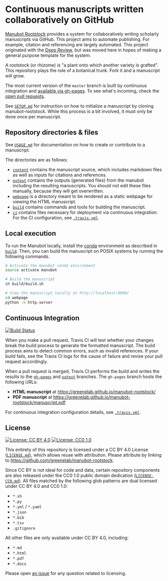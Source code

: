 # Continuous manuscripts written collaboratively on GitHub

[Manubot Rootstock](https://git.io/vQSvo) provides a system for collaboratively writing scholarly manuscripts via GitHub.
This project aims to automate publishing.
For example, citation and referencing are largely automated.
This project originated with the [Deep Review](https://github.com/greenelab/deep-review), but was moved here in hopes of making a general purpose template for the system.

A rootstock (or rhizome) is "a plant onto which another variety is grafted".
This repository plays the role of a botanical trunk.
Fork it and a manuscript will grow.

The most current version of the `master` branch is built by continuous integration and [available via gh-pages](https://greenelab.github.io/manubot-rootstock/).
To see what's incoming, check the [open pull requests](https://github.com/greenelab/manubot-rootstock/pulls).

See [`SETUP.md`](SETUP.md) for instruction on how to initialize a manuscript by cloning manubot-rootstock.
While this process is a bit involved, it must only be done once per manuscript.

## Repository directories & files

See [`USAGE.md`](USAGE.md) for documentation on how to create or contribute to a manuscript.

The directories are as follows:

+ [`content`](content) contains the manuscript source, which includes markdown files as well as inputs for citations and references.
+ [`output`](output) contains the outputs (generated files) from the manubot including the resulting manuscripts.
  You should not edit these files manually, because they will get overwritten.
+ [`webpage`](webpage) is a directory meant to be rendered as a static webpage for viewing the HTML manuscript.
+ [`build`](build) contains commands and tools for building the manuscript.
+ [`ci`](ci) contains files necessary for deployment via continuous integration.
  For the CI configuration, see [`.travis.yml`](.travis.yml).

## Local execution

To run the Manubot locally, install the [conda](https://conda.io) environment as described in [`build`](build).
Then, you can build the manuscript on POSIX systems by running the following commands.

```sh
# Activate the manubot conda environment
source activate manubot

# Build the manuscript
sh build/build.sh

# View the manuscript locally at http://localhost:8000/
cd webpage
python -m http.server
```

## Continuous Integration

[![Build Status](https://travis-ci.org/greenelab/manubot-rootstock.svg?branch=master)](https://travis-ci.org/greenelab/manubot-rootstock)

When you make a pull request, Travis CI will test whether your changes break the build process to generate the formatted manuscript.
The build process aims to detect common errors, such as invalid references.
If your build fails, see the Travis CI logs for the cause of failure and revise your pull request accordingly.

When a pull request is merged, Travis CI performs the build and writes the results to the [`gh-pages`](https://github.com/greenelab/manubot-rootstock/tree/gh-pages) and [`output`](https://github.com/greenelab/manubot-rootstock/tree/output) branches.
The `gh-pages` branch hosts the following URLs:

+ **HTML manuscript** at https://greenelab.github.io/manubot-rootstock/
+ **PDF manuscript** at https://greenelab.github.io/manubot-rootstock/manuscript.pdf

For continuous integration configuration details, see [`.travis.yml`](.travis.yml).

## License

[![License: CC BY 4.0](https://img.shields.io/badge/License%20All-CC%20BY%204.0-lightgrey.svg)](http://creativecommons.org/licenses/by/4.0/)
[![License: CC0 1.0](https://img.shields.io/badge/License%20Parts-CC0%201.0-lightgrey.svg)](https://creativecommons.org/publicdomain/zero/1.0/)

This entirety of this repository is licensed under a CC BY 4.0 License ([`LICENSE.md`](LICENSE.md)), which allows reuse with attribution.
Please attribute by linking to https://github.com/greenelab/manubot-rootstock.

Since CC BY is not ideal for code and data, certain repository components are also released under the CC0 1.0 public domain dedication ([`LICENSE-CC0.md`](LICENSE-CC0.md)).
All files matched by the following glob patterns are dual licensed under CC BY 4.0 and CC0 1.0:

+ `*.sh`
+ `*.py`
+ `*.yml` / `*.yaml`
+ `*.json`
+ `*.bib`
+ `*.tsv`
+ `.gitignore`

All other files are only available under CC BY 4.0, including:

+ `*.md`
+ `*.html`
+ `*.pdf`
+ `*.docx`

Please open [an issue](https://github.com/greenelab/manubot-rootstock/issues) for any question related to licensing.
